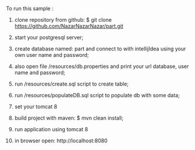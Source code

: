 To run this sample : 

1. clone repository from github: 
    $ git clone https://github.com/NazarNazarNazar/part.git
    
2. start your postgresql server;

3. create database named: part and connect to with intellijIdea using your own
   user name and password;

4. also open file /resources/db.properties and print your url database, user name and password;

5. run /resources/create.sql script to create table;

6. run /resources/populateDB.sql script to populate db with some data;

7. set your tomcat 8

7. build project with maven: $ mvn clean install;

8. run application using tomcat 8

9. in browser open: http://localhost:8080
